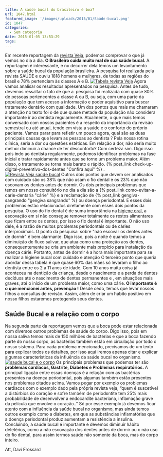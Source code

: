 ```yaml
---
title: A saúde bucal do brasileiro é boa?
url: 1047.html
featured_image: '/images/uploads/2015/01/Saúde-bucal.png'
id: 1047
categories:
  - Sem categoria
date: 2015-01-05 13:53:29
tags:
---
```


Em recente reportagem da [revista Veja](http://veja.abril.com.br), podemos comprovar o que já vemos no dia a dia. **O Brasileiro cuida muito mal de sua saúde bucal.** A reportagem é interessante, e no decorrer dela temos um levantamento sobre a saúde bucal da população brasileira. A pesquisa foi realizada pela revista SAÚDE e ouviu 1818 homens e mulheres, de todas as regiões do brasil e 78% pertenciam às classes A e B. [![Tabela revista Veja](/images/uploads/2015/01/Tabela-revista-Veja.png)](/images/uploads/2015/01/Tabela-revista-Veja.png) Agora vamos analisar os resultados apresentados na pesquisa. Antes de tudo, devemos ressaltar o fato de que a  pesquisa foi realizada com quase 80% de pessoas pertencentes a classe A ou B, ou seja, com uma parte da população que tem acesso a informação e poder aquisitivo para buscar tratamento dentário com qualidade. Um dos pontos que mais me chamaram a atenção no texto foi o de que quase metade da população não considera importante ir ao dentista regularmente. Atualmente, o que mais temos conversado com nossos pacientes é a respeito da importância da revisão semestral ou até anual, tendo em vista a saúde e o conforto do próprio paciente. Vamos parar para refletir um pouco agora, qual são as duas principais causas que levam as pessoas ao dentista ? Pela nossa rotina clínica, seria a dor ou questões estéticas. Em relação a dor, não seria muito melhor diminuir a chance de ter desconforto? Com certeza sim. Digo isso pois indo ao dentista regularmente, podemos identificar problemas na fase inicial e tratar rapidamente antes que se torne um problema maior. Além disso, o tratamento se torna mais barato e rápido. {% post_link check-up-digital-preventivo-dos-dentes "Confira aqui" %} . [![Revista Veja saúde bucal](/images/uploads/2015/01/Revista-Veja-saúde-bucal.jpg)](/images/uploads/2015/01/Revista-Veja-saúde-bucal.jpg) Outros dois pontos que devem ser analisados com cuidado são os 38% que não usam o fio dental e os 23% que não escovam os dentes antes de dormir. Os dois principais problemas que temos em nosso consultório no dia a dia são a {% post_link como-evitar-a-carie-dentaria "cárie" %} e a reclamação de {% post_link gengiva-sangrando "gengiva sangrando" %} ou doença periodontal. E esses dois problemas estão relacionados diretamente com esses dois pontos da pesquisa. O uso do fio dental é de suma importância na [higiene oral](/tratamentos/prevencao-e-manutencao/ "Prevenção e Manutenção"), a escovação em si não consegue remover totalmente os restos alimentares que ficam entre os dentes, por isso o fio dental é importante. O não uso dele, é a razão de muitos problemas periodontais ou de cáries interproximais. O ponto da pesquisa  sobre "não escovar os dentes antes de dormir" é bem alarmante. Digo isso, pois a noite é quando temos a diminuição do fluxo salivar, que atua como uma proteção aos dentes, consequentemente se cria um ambiente mais propício para instalação da doença cárie. Portanto, antes de dormir é a hora mais importante para se realizar a higiene bucal com cuidado e atenção O terceiro ponto que queria abordar dessa tabela é que quase 60% das mães só levaram o filho ao dentista entre os 2 a 11 anos de idade. Com 10 anos muita coisa já aconteceu na dentição da criança, desde o nascimento e a perda de dentes decíduos até o nascimento de dentes permanentes e , em situações mais graves, até o início de um problema maior, como uma cárie. **O importante é o que mencionei antes, prevenção !** Desde cedo, temos que levar nossos filhos a consultas de revisão. Assim, além de criar um hábito positivo em nosso filhos estaremos protegendo seus dentes.

Saúde Bucal e a relação com o corpo 
------------------------------------

Na segunda parte da reportagem vemos que a boca pode estar relacionada com diversos outros problemas de saúde do corpo. Digo isso, pois em nossa saliva temos mais de 150 milhões de bactérias e que a boca fazendo parte do nosso corpo, as bactérias também estão em circulação por todo o nosso sistema. Para cada problema mencionado, precisamos de um texto para explicar todos os detalhes, por isso aqui iremos apenas citar e explicar algumas características da influência da saúde bucal no organismo. [![saude bucal e o corpo](/images/uploads/2015/01/saude-bucal-e-o-corpo.jpg)](/images/uploads/2015/01/saude-bucal-e-o-corpo.jpg) Os principais problemas que podemos ter são **problemas cardíacos, Gastrite, Diabetes e Problemas respiratórios.** A principal ligação entre essas doenças é a relação com as bactérias presentes na doença periodontal, pois algumas também estão presentes nos problemas citados acima. Vamos pegar por exemplo os problemas cardíacos com o exemplo dado pela própria revista veja, “quem é suscetível a distúrbios do coração e sofre também de periodontite tem 25% mais probabilidade de desenvolver a endocardite bacteriana, inflamação grave da película que envolve o coração..” Só por esse exemplo já devemos ficar atento com a influência da saúde bucal no organismo, mas ainda temos outros exemplo como a diabetes, em que as substâncias inflamatórias que a doença periodontal produz aumentam a resistência a insulina. Concluindo, a saúde bucal é importante e devemos diminuir hábito deletérios, como a não escovação dos dentes antes de dormir ou o não uso do fio dental, para assim termos saúde não somente da boca, mas do corpo inteiro.

Att,
Davi Frossard